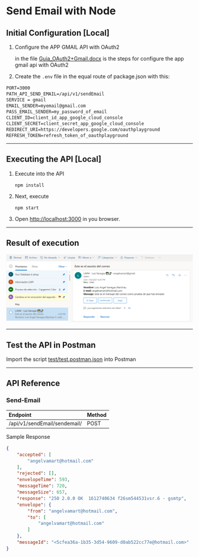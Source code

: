 # Send Email with Node

## Initial Configuration [Local]

1. Configure the APP GMAIL API with OAuth2

    in the file [Guia_OAuth2+Gmail.docx](./Guia_OAuth2+Gmail.docx) is the steps for configure the app gmail api with OAuth2

2. Create the `.env` file in the equal route of package.json with this:
```
PORT=3000
PATH_API_SEND_EMAIL=/api/v1/sendEmail
SERVICE = gmail
EMAIL_SENDER=myemail@gmail.com
PASS_EMAIL_SENDER=my_password_of_email
CLIENT_ID=client_id_app_google_cloud_console
CLIENT_SECRET=client_secret_app_google_cloud_console
REDIRECT_URI=https://developers.google.com/oauthplayground
REFRESH_TOKEN=refresh_token_of_oauthplayground
```

-----------------------
## Executing the API [Local]
1. Execute into the API
    ```
    npm install
    ```
2. Next, execute
    ```
    npm start
    ```
3. Open [http://localhost:3000](http://localhost:3000) in you browser.

------------------------
## Result of execution

![resultSendEmail](docs/resultsendemail.png)


------------------------
## Test the API in Postman

Import the script [test/test.postman.json](test/test.postman.json) into Postman


------------------------
## API Reference

### Send-Email
|Endpoint|Method|
|:--|:--|
|/api/v1/sendEmail/sendemail/|POST|

Sample Response
```json
{
    "accepted": [
        "angelvamart@hotmail.com"
    ],
    "rejected": [],
    "envelopeTime": 593,
    "messageTime": 720,
    "messageSize": 657,
    "response": "250 2.0.0 OK  1612740634 f26sm544531vsr.6 - gsmtp",
    "envelope": {
        "from": "angelvamart@hotmail.com",
        "to": [
            "angelvamart@hotmail.com"
        ]
    },
    "messageId": "<5cfea36a-1b35-3d54-9609-d0ab522cc77e@hotmail.com>"
}
```

